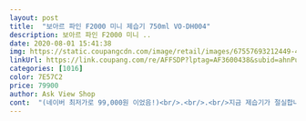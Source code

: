 ```yaml
---
layout: post 
title:  "보아르 파인 F2000 미니 제습기 750ml VO-DH004" 
description: 보아르 파인 F2000 미니 ..
date: 2020-08-01 15:41:38 
img: https://static.coupangcdn.com/image/retail/images/67557693212449-4ed67e7b-e6e1-4d3d-8623-98d6ff19f7e3.jpg 
linkUrl: https://link.coupang.com/re/AFFSDP?lptag=AF3600438&subid=ahnPublicAsk&pageKey=320468159&itemId=1025491981&vendorItemId=5468651854&traceid=V0-113-a25fbbdc42e3ce59 
categories: [1016] 
color: 7E57C2 
price: 79900 
author: Ask View Shop 
cont:  "(네이버 최저가로 99,000원 이었음!)<br/>.<br/>.<br/>지금 제습기가 절실합니다ㅜㅜ... <br/><br/>2.<br/> 열풍이 나오지 않아 덥지 않다.<br/><br/>3.<br/> 디자인이 깔끔하고 이쁘다.<br/><br/>36시간동안 580ml모였습니다.<br/><br/>34일  정도 동안 2리터 가까이 물이 모인것 같습니다.<br/><br/>4.<br/> 생각보다는 제습이 잘된다.<br/><br/>4일만에 문제가 생겨서 제품이 약한건 아닌지... <br/>고장날까봐 불안하다.<br/><br/><br/>✔️7/12 새벽주문 7/13 오후 도착 (로켓배송 칭찬해)<br/>✔️가격좋고 기능좋고 디자인 깔끔하고! 요거 추천합니다.<br/><br/>✔️물먹는 하마와 벽걸이 에어컨으로 이번여름을 버텨볼까 했는데 너무 습하고 빨래도 잘 마르지 않아 꿉꿉한 냄새가 나서 도저히 안되겠어서 구매했는데 좋은 가격에 칼 배송,, 그리고 이틀 정도 하루종일 켜봤더니 물도 꽤 잘 모아주는 것 같구요 빨래도 꿉꿉한 냄새없이 잘 마릅니다  진작에 살걸 싶습니다!! 집이 한결 쾌적해진 느낌! 습한게 확실히 덜 합니다.<br/><br/>✔️지금은 가격 만원올랐네요 ! 저는 89,900원에 구매했습니다.<br/><br/><br/>공간차지를 많이 하지 않는 점이  제 마음에 쏙 들엇습니다.<br/><br/>공기 순환이 잘되면 조금 더 효과가 있을지도 모르겠어요.<br/><br/>그래도 열풍이 없다고 하니 펠티어 방식의 제습기로 알아보게 되었고<br/>그런데 4일째 되는 오늘... <br/>.<br/>물 한번 비운 상태였고요.<br/><br/>그런데 습도%변화는 그닥 크지 않아요.<br/>.<br/><br/>그리고 외관에 검은 얼룩이 있어서 별을 좀 뺏어요<br/>날씨가 계속 비오고 습해서 그런가.<br/>.<br/>7268왔다 갔다 하네요.<br/>.<br/><br/>너무나 큰 제품에 공간 차지도 크고 열풍이 심해서 마음에 안들어<br/>느리게 천천히 효과를 보기때문에 체감으로 느끼려면 몇일 걸리는 것 같아요<br/>늘어나기도 하고 줄어들기도 하고 기온도 계속 변하기때문에 어느정도 효과인지 가늠하기 힘드네요... <br/><br/>단점  드라마틱한 효과는 없으며 3<br/> -4평 까지는 사용하기 괜찮을듯 하다.<br/><br/>독립하는곳이 원룸이라 공간 차지를 많이 하지 않고열풍이 없는제품을 알아 보게 되었습니다.<br/><br/>디자인도 더 마음에 들고 제습량도 150ml더 크길래 선택했는데 잘 고장 나는 연약한 제품이라면 ㅜㅜ... <br/>불편해서라도 못쓸거같아요... <br/><br/>무언가가 있으면 좋을것 같다.<br/><br/>부모님 집에 잇는건 다른타 제품을 사용하고 있는데<br/>부모님집에 있는 제습기는 콘프레셔라는 방식의 제습기로<br/>불량이면 그나마 다행인건데 고장이 잘 나는 제품은 아닐까 조금 걱정스럽네요... <br/>.<br/><br/>사용중인 친구의 추천을 받아  파인제습기를 구매해보았는데<br/>사용해보니 소음도 크지 않아 좋앗습니다.<br/><br/>상품평 쓰는사이 습도가 76%가까이 올라가버렸네요.<br/><br/>소음도 적은편입니다.<br/>터보 누르면 조금 더 시끄러워지긴 하지만 저희 선풍기 소리보단 작게 느껴졌어요.<br/> 특히 1단계는 완전 조용한데 자기 할일 잘합니다.<br/><br/>쉽게 지워지긴 했지만 마직막에 좀더 신경써주시면 기분까지 100% 좋아을텐데 그게 좀 ㅋ<br/>습도 68% 였는데 제습기 고장 나고 시간 좀 지나니 74%까지 올라가네요<br/>습도계의 숫자는 의미가 없어보였어요... <br/><br/>알아보니 펠티에 작동방식,콘프러셔 작동방식이 있던데<br/>열판냉판을 통과시키는 방식이다보니<br/>열풍이 심하게 나오는 제습기더라구여... <br/><br/>이동시 손잡이가 없는 것은 은근 불편하다 들고 옮기기 편한<br/>일단 디자인은 너무나 마음에들어요.<br/> 실물이 정말 이쁩니다.<br/><br/>자취시작하고나서 여름에 집이 너무 습해 제습기가 필요하다고 생각이 들어 네이버에서 이것저것 검색하다 적당한 가격에 디자인 괜찮은걸로 찾다보니 보아르제품으로 구매해야겠다고 결정하고<br/>작고 가벼워서 파손에 조심해야할것 같다.<br/><br/>작동이 안돼서 해결방법을 찾고자 A/S센터 전화했는데 쿠팡에서 구매한건 쿠팡에 문의를 해야한다고... <br/>해서 그냥 바로 쿠팡 교환신청 했구요.<br/><br/>장점  1.<br/> 소음이 적다.<br/> 특히 1단계 소리나는게 거의 안느껴짐.<br/><br/>전에 쓰던 제이닉스 제습기는 고장도 없고 매우 튼튼했거든요<br/>제발 교환받는 제습기는 별탈없이 오래쓰고싶습니다.<br/><br/>제습기 물통도 비어있는 상태에서 갑자기 빨간불이 들어오고 작동을 안합니다.<br/><br/>제습기 주변의로 1평에 집중적으로 효과가 있어서 공기 순환을 잘 해줘야 할것 같고<br/>제습기가 작다 보니 물통을 자주 비워야 하는 번거로움이 좀 귀찮긴 합니다.<br/><br/>제습량은 콘프레셔 방식보다 적고 같은양의 제습시간도 더 걸립니다.<br/><br/>제습시작 온도 25도 습도 68%<br/>제습이 필요한 위치로 이동을 시켜주며 써야할것 같다.<br/><br/>제습효과는 드라마틱한 효과를 기대할수는 없지만 분명 효과는 있습니다.<br/><br/>제품을 구매하기전에 제습기에 관한 작동원리,방식에 대해 알아봤습니다.<br/><br/>제품을 실제로 받아보니 크기가 크지 않고<br/>체감상으로는 제습기 근처 이불은 뽀송해졌는데... <br/><br/>코드 다시 꼽고 껐다 키고 두드려봐도 작동을 하지 않았어요... <br/>.<br/><br/>터보인 2단계 소음도 그렇게 크지 않다.<br/> 집에 있는 타워 선풍기 1단계랑 비슷... <br/><br/>펠티어 작동방식은 열풍이 없는대신 공기 압축단계가 없이<br/>혹시나 쿠팡에 있나 했더니 최저가로 있길래 냉큼 구매했습니다.<br/><br/>확실히 제습기 켜놨을때 공기가 가볍고 좋았네요<br/>확실히 제습되는 양은 부모님집에 잇는것보다 적은거 같지만 열풍이 나오지 않아  괜찮네요.<br/><br/>효과가 있긴 했나봐요.<br/><br/>" 
---
```

